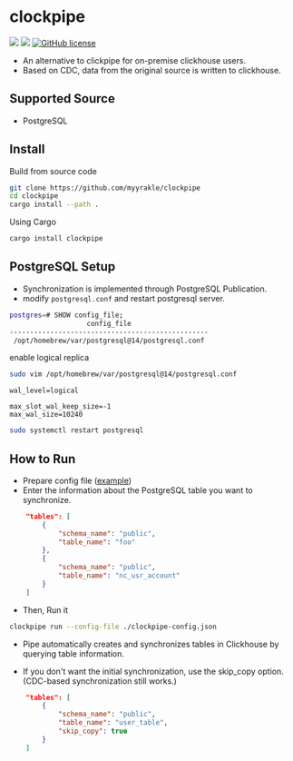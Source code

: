 # clockpipe

![](https://img.shields.io/badge/language-Rust-red) ![](https://img.shields.io/badge/version-0.2.2-brightgreen) [![GitHub license](https://img.shields.io/badge/license-MIT-blue.svg)](https://github.com/myyrakle/clockpipe/blob/master/LICENSE)

- An alternative to clickpipe for on-premise clickhouse users.
- Based on CDC, data from the original source is written to clickhouse.

## Supported Source

- PostgreSQL

## Install

Build from source code

```bash
git clone https://github.com/myyrakle/clockpipe
cd clockpipe
cargo install --path .
```

Using Cargo

```bash
cargo install clockpipe
```

## PostgreSQL Setup

- Synchronization is implemented through PostgreSQL Publication.
- modify `postgresql.conf` and restart postgresql server.

```bash
postgres=# SHOW config_file;
                   config_file
-------------------------------------------------
 /opt/homebrew/var/postgresql@14/postgresql.conf
```

enable logical replica

```bash
sudo vim /opt/homebrew/var/postgresql@14/postgresql.conf
```

```
wal_level=logical

max_slot_wal_keep_size=-1
max_wal_size=10240
```

```bash
sudo systemctl restart postgresql
```

## How to Run

- Prepare config file ([example](./example.json))
- Enter the information about the PostgreSQL table you want to synchronize.

```json
    "tables": [
        {
            "schema_name": "public",
            "table_name": "foo"
        },
        {
            "schema_name": "public",
            "table_name": "nc_usr_account"
        }
    ]
```

- Then, Run it

```bash
clockpipe run --config-file ./clockpipe-config.json
```

- Pipe automatically creates and synchronizes tables in Clickhouse by querying table information.

- If you don't want the initial synchronization, use the skip_copy option. (CDC-based synchronization still works.)

```json
    "tables": [
        {
            "schema_name": "public",
            "table_name": "user_table",
            "skip_copy": true
        }
    ]
```

